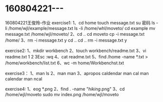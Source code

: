 # 160804221---
160804221王俊玲-作业
exercise1:
1、cd home
   touch message.txt
   su
   密码
   ls -li /home/wjl/example/message.txt
   ls -li /home/whl/moveto/
   cd example
   mv message.txt /home/wjl/moveto/
2、cd ..
   cd moveto
   cp -i message.txt /home/
3、rm -i message.txt
   y
   cd ..
   cd ..
   rm -i message.txt
   y

exercise2:
1、mkdir workbench
2、touch workbench/readme.txt
3、vi readme.txt
   1
   2
   3Esc :wq
4、cat readme.txt
5、find /home -name *.txt > /home/workbench/list.txt
6、wc -m home/Workbenchst.txt

exercise3：
1、man ls
2、man man
3、apropos caldendar
   man cal
   man calendar
   man ncal

exercise4:
1、eog *.png
2、find . -name "*hiking*.png"
3、cd /home/wjl/moveto
   sudo mv index.png /home/wjl/moveto

